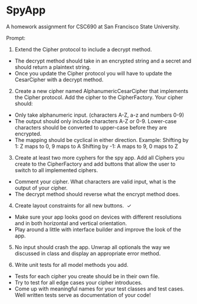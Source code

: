 #  SpyApp
A homework assignment for CSC690 at San Francisco State University.

Prompt:

1. Extend the Cipher protocol to include a decrypt method.
- The decrypt method should take in an encrypted string and a secret and should
return a plaintext string.
- Once you update the Cipher protocol you will have to update the CesarCipher
with a decrypt method.

2. Create a new cipher named AlphanumericCesarCipher that implements the Cipher protocol. Add the cipher to the CipherFactory.
Your cipher should:
- Only take alphanumeric input. (characters A-Z, a-z and numbers 0-9)
- The output should only include characters A-Z or 0-9. Lower-case characters
should be converted to upper-case before they are encrypted.
- The mapping should be cyclical in either direction.
Example:
Shifting by 1:
Z maps to 0, 9 maps to A
Shifting by -1:
A maps to 9, 0 maps to Z

3. Create at least two more cyphers for the spy app. Add all Ciphers you create to the CipherFactory and add buttons that allow the user to switch to all implemented ciphers.
- Comment your cipher. What characters are valid input, what is the output of your
cipher.
- The decrypt method should reverse what the encrypt method does.

4. Create layout constraints for all new buttons.  ✓
- Make sure your app looks good on devices with different resolutions and in both horizontal and vertical orientation.
- Play around a little with interface builder and improve the look of the app.

5. No input should crash the app. Unwrap all optionals the way we discussed in class and display an appropriate error method.

6. Write unit tests for all model methods you add.
- Tests for each cipher you create should be in their own file.
- Try to test for all edge cases your cipher introduces.
- Come up with meaningful names for your test classes and test cases. Well written tests serve as documentation of your code!
